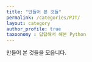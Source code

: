 ```yaml
---
title: "만들어 본 것들"
permalink: /categories/PJT/
layout: category
author_profile: true
taxoonomy : 답답해서 해본 Python
---
```


만들어 본 것들을 모읍니다.
